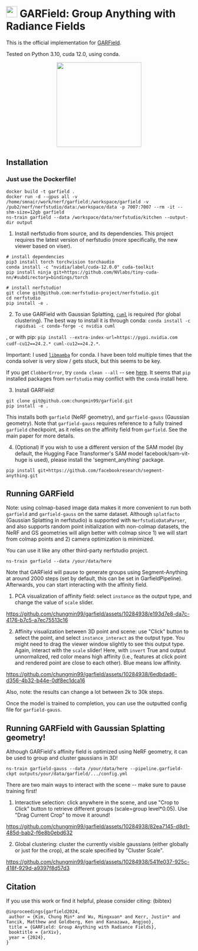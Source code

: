 # <img src="https://www.garfield.studio/data/favicon.png" height="30px"> GARField: Group Anything with Radiance Fields

This is the official implementation for [GARField](https://www.garfield.studio).

Tested on Python 3.10, cuda 12.0, using conda. 

<div align='center'>
<img src="https://www.garfield.studio/data/garfield_training.jpg" height="230px">
</div>

## Installation
### Just use the Dockerfile!
```
docker build -t garfield .
docker run -d --gpus all -v /home/smnair/work/nerf/garfield:/workspace/garfield -v /pub2/nerf/nerfstudio/data:/workspace/data -p 7007:7007 --rm -it --shm-size=12gb garfield
ns-train garfield --data /workspace/data/nerfstudio/kitchen --output-dir output
```

1. Install nerfstudio from source, and its dependencies. This project requires the latest version of nerfstudio
(more specifically, the new viewer based on viser).
```
# install dependencies
pip3 install torch torchvision torchaudio
conda install -c "nvidia/label/cuda-12.0.0" cuda-toolkit
pip install ninja git+https://github.com/NVlabs/tiny-cuda-nn/#subdirectory=bindings/torch

# install nerfstudio!
git clone git@github.com:nerfstudio-project/nerfstudio.git
cd nerfstudio
pip install -e .
```

2. To use GARField with Gaussian Splatting, [`cuml`](https://docs.rapids.ai/install) is required (for global clustering).
The best way to install it is through conda: `conda install -c rapidsai -c conda-forge -c nvidia cuml`

, or with pip: `pip install --extra-index-url=https://pypi.nvidia.com cudf-cu12==24.2.* cuml-cu12==24.2.*`.

Important: I used [`libmamba`](https://www.anaconda.com/blog/a-faster-conda-for-a-growing-community) for conda. I have been told multiple times that the conda solver is very slow / gets stuck, but this seems to be key. 

If you get `ClobberError`, try `conda clean --all` -- see [here](https://stackoverflow.com/questions/51217876/conda-update-anaconda-fails-clobbererror). It seems that `pip` installed packages from `nerfstudio` may conflict with the `conda` install here. 

3. Install GARField!
```
git clone git@github.com:chungmin99/garfield.git
pip install -e .
```

This installs both `garfield` (NeRF geometry), and `garfield-gauss` (Gaussian geometry).
Note that `garfield-gauss` requires reference to a fully trained `garfield` checkpoint,
as it relies on the affinity field from `garfield`. See the main paper for more details.

4. (Optional) If you wish to use a different version of the SAM model (by default, the Hugging Face Transformer's SAM model facebook/sam-vit-huge is used), please install the 'segment_anything' package.

```
pip install git+https://github.com/facebookresearch/segment-anything.git
```

## Running GARField

Note: using colmap-based image data makes it more convenient to run both `garfield` and `garfield-gauss` on the same dataset. Although `splatfacto` (Gaussian Splatting in nerfstudio) is supported with `NerfstudioDataParser`, and also supports random point initialization with non-colmap datasets, the NeRF and GS geometries will align better with colmap since 1) we will start from colmap points and 2) camera optimization is minimized.

You can use it like any other third-party nerfstudio project.
```
ns-train garfield --data /your/data/here
```
Note that GARField will pause to generate groups using Segment-Anything at around 2000 steps
(set by default, this can be set in GarfieldPipeline).
Afterwards, you can start interacting with the affinity field.
1. PCA visualization of affinity field: select `instance` as the output type,
   and change the value of `scale` slider.

https://github.com/chungmin99/garfield/assets/10284938/e193d7e8-da7c-4176-b7c5-a7ec75513c16

2. Affinity visualization between 3D point and scene: use "Click" button to
   select the point, and select `instance_interact` as the output type. 
   You might need to drag the viewer window slightly to see this output type.
   Again, interact with the `scale` slider!
Here, with `invert` True and output unnormalized, red color means high affinity (i.e., features at click point and rendered point are close to each other). Blue means low affinity. 

https://github.com/chungmin99/garfield/assets/10284938/6edbdad6-d356-4b32-b44e-0df8ec1dca16

Also, note: the results can change a lot between 2k to 30k steps. 

Once the model is trained to completion, you can use the outputted config file for `garfield-gauss`.

## Running GARField with Gaussian Splatting geometry!
Although GARField's affinity field is optimized using NeRF geometry, it can be
used to group and cluster gaussians in 3D!
```
ns-train garfield-gauss --data /your/data/here --pipeline.garfield-ckpt outputs/your/data/garfield/.../config.yml
```

There are two main ways to interact with the scene -- make sure to pause training first!
1. Interactive selection: click anywhere in the scene, and use "Crop to Click" button to retrieve different groups (scale=group level*0.05). Use "Drag Current Crop" to move it around!


https://github.com/chungmin99/garfield/assets/10284938/82ea7145-d8d1-485d-bab2-f6e8b0ebd632


2. Global clustering: cluster the currently visible gaussians (either globally or just for the crop), at the scale specified by "Cluster Scale".


https://github.com/chungmin99/garfield/assets/10284938/541fe037-925c-418f-929d-a9397f8d57d3


   
## Citation
If you use this work or find it helpful, please consider citing: (bibtex)

```
@inproceedings{garfield2024,
 author = {Kim, Chung Min* and Wu, Mingxuan* and Kerr, Justin* and Tancik, Matthew and Goldberg, Ken and Kanazawa, Angjoo},
 title = {GARField: Group Anything with Radiance Fields},
 booktitle = {arXiv},
 year = {2024},
}
```
